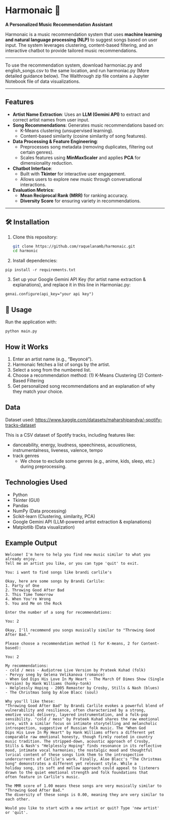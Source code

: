 # Harmonaic 🎵  
**A Personalized Music Recommendation Assistant**

Harmonaic is a music recommendation system that uses **machine learning and natural language processing (NLP)** to suggest songs based on user input. The system leverages clustering, content-based filtering, and an interactive chatbot to provide tailored music recommendations.
_________________________________________________________________________________________________________

To use the recommendation system, download harmoniac.py and english_songs.csv to the same location, and run harmoniac.py (More detailed guidance below).
The Walthrough zip file contains a Jupyter Notebook file of data visualizations.
_________________________________________________________________________________________________________

## Features  
- **Artist Name Extraction**: Uses an **LLM (Gemini API)** to extract and correct artist names from user input.  
- **Song Recommendations**: Generates music recommendations based on:  
  - K-Means clustering (unsupervised learning).  
  - Content-based similarity (cosine similarity of song features).  
- **Data Processing & Feature Engineering**:  
  - Preprocesses song metadata (removing duplicates, filtering out certain genres).  
  - Scales features using **MinMaxScaler** and applies **PCA** for dimensionality reduction.  
- **Chatbot Interface**:  
  - Built with **Tkinter** for interactive user engagement.  
  - Allows users to explore new music through conversational interactions.  
- **Evaluation Metrics**:  
  - **Mean Reciprocal Rank (MRR)** for ranking accuracy.  
  - **Diversity Score** for ensuring variety in recommendations.  

---

## 🛠 Installation  
1. Clone this repository:  
   ```bash
   git clone https://github.com/raquelanamb/harmonaic.git
   cd harmonic

2. Install dependencies:
```
pip install -r requirements.txt
```

3. Set up your Google Gemini API Key (for artist name extraction & explanations), and replace it in this line in Harmoniac.py:
```
genai.configure(api_key="your api key")
```

## 📖 Usage

Run the application with:
```
python main.py
```


## How it Works

1. Enter an artist name (e.g., “Beyoncé”).
2. Harmonaic fetches a list of songs by the artist.
3. Select a song from the numbered list.
4. Choose a recommendation method:
   (1) K-Means Clustering
   (2) Content-Based Filtering
5. Get personalized song recommendations and an explanation of why they match your choice.


## Data

Dataset used: https://www.kaggle.com/datasets/maharshipandya/-spotify-tracks-dataset

This is a CSV dataset of Spotify tracks, including features like:
- danceability, energy, loudness, speechiness, acousticness, instrumentalness, liveness, valence, tempo
- track genres
   - We chose to exclude some genres (e.g., anime, kids, sleep, etc.) during preprocessing.


## Technologies Used

- Python
- Tkinter (GUI)
- Pandas
- NumPy (Data processing)
- Scikit-learn (Clustering, similarity, PCA)
- Google Gemini API (LLM-powered artist extraction & explanations)
- Matplotlib (Data visualization)


## Example Output

    Welcome! I'm here to help you find new music similar to what you already enjoy.
    Tell me an artist you like, or you can type 'quit' to exit.
    
    You: i want to find songs like brandi carlile's
    
    Okay, here are some songs by Brandi Carlile:
    1. Party of One
    2. Throwing Good After Bad
    3. This Time Tomorrow
    4. When You're Wrong
    5. You and Me on the Rock
    
    Enter the number of a song for recommendations:
    
    You: 2
    
    Okay, I'll recommend you songs musically similar to "Throwing Good After Bad."
    
    Please choose a recommendation method (1 for K-means, 2 for Content-based):
    
    You: 2
    
    My recommendations:
    - cold / mess - Audiotree Live Version by Prateek Kuhad (folk)
    - Pervyy sneg by Gelena Velikanova (romance)
    - When God Dips His Love In My Heart - The March Of Dimes Show (Single Version) by Hank Williams (honky-tonk)
    - Helplessly Hoping - 2005 Remaster by Crosby, Stills & Nash (blues)
    - The Christmas Song by Aloe Blacc (soul)
    
    Why you'll like these:
    "Throwing Good After Bad" by Brandi Carlile evokes a powerful blend of vulnerability and resilience, often characterized by a strong,
    emotive vocal delivery, layered instrumentation, and a folk-pop sensibility. "cold / mess" by Prateek Kuhad shares the raw emotional
    core, with a similar focus on intimate storytelling and melancholic introspection, suggestive of Russian folk music. The "When God 
    Dips His Love In My Heart" by Hank Williams offers a different yet comparable raw emotional honesty, though firmly rooted in country 
    music tradition. The stripped-down, acoustic approach of Crosby, Stills & Nash's "Helplessly Hoping" finds resonance in its reflective 
    mood, intimate vocal harmonies; the nostalgic mood and thoughtful lvrical content of these songs link them to the introspective 
    undercurrents of Carlile's work. Finally, Aloe Blacc's "The Christmas Song" demonstrates a different yet relevant style. While a 
    holiday song, its soft and mellow approach could appeal to listeners drawn to the quiet emotional strength and folk foundations that 
    often feature in Carlile's music.
    
    The MMR score of 1.00 means these songs are very musically similar to "Throwing Good After Bad."
    The diversity of these songs is 0.00, meaning they are very similar to each other.
    
    Would you like to start with a new artist or quit? Type 'new artist' or 'quit'.
